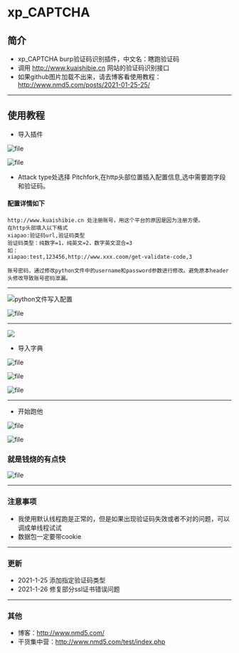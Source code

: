 # xp_CAPTCHA
## 简介
* xp_CAPTCHA burp验证码识别插件，中文名：瞎跑验证码
* 调用 http://www.kuaishibie.cn 网站的验证码识别接口
* 如果github图片加载不出来，请去博客看使用教程：http://www.nmd5.com/posts/2021-01-25-25/

********

## 使用教程

* 导入插件

![file](http://www.nmd5.com/wp-content/uploads/2021/01/600edb3d8331e.png)

![file](http://www.nmd5.com/wp-content/uploads/2021/01/600efaa4375be.png)

* Attack type处选择 Pitchfork,在http头部位置插入配置信息,选中需要跑字段和验证码。

#### 配置详情如下

```
http://www.kuaishibie.cn 处注册账号，用这个平台的原因是因为注册方便。
在http头部填入以下格式
xiapao:验证码url,验证码类型
验证码类型：纯数字=1，纯英文=2，数字英文混合=3
如：
xiapao:test,123456,http://www.xxx.coom/get-validate-code,3

账号密码，通过修改python文件中的username和password参数进行修改。避免原本header头修改导致账号密码泄漏。
```
*****

![python文件写入配置](https://image.v0w.top/2022/02/16456680715233.jpg)

![file](http://www.nmd5.com/wp-content/uploads/2021/01/600ee04b44979.png?time=111)

*****

![](https://image.v0w.top/2022/02/16456679807293.jpg)

* 导入字典

![file](http://www.nmd5.com/wp-content/uploads/2021/01/600edf10c571c.png)

![file](http://www.nmd5.com/wp-content/uploads/2021/01/600edf2b2ce28.png)

![file](http://www.nmd5.com/wp-content/uploads/2021/01/600edf49e0684.png)

******

* 开始跑他

![file](http://www.nmd5.com/wp-content/uploads/2021/01/600efc8944640.png)

![file](http://www.nmd5.com/wp-content/uploads/2021/01/600efc9a0a69d.png)

### 就是钱烧的有点快

![file](http://www.nmd5.com/wp-content/uploads/2021/01/600edff956db7.png)

*****

### 注意事项

* 我使用默认线程跑是正常的，但是如果出现验证码失效或者不对的问题，可以调成单线程试试
* 数据包一定要带cookie

*******

### 更新

* 2021-1-25 添加指定验证码类型
* 2021-1-26 修复部分ssl证书错误问题

*********

### 其他

* 博客：http://www.nmd5.com/
* 干货集中营：http://www.nmd5.com/test/index.php
